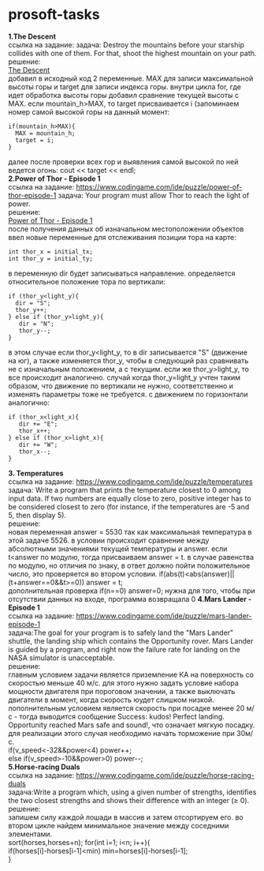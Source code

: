 # prosoft-tasks
**1.The Descent**  
ссылка на задание:
задача: Destroy the mountains before your starship collides with one of them. For that, shoot the highest mountain on your path.  
решение:  
[The Descent](solutions/The_Descent.cpp)  
добавил в исходный код 2 переменные. MAX для записи максимальной высоты горы и target для записи индекса горы. внутри цикла for, где идет обработка высоты горы добавил сравнение текущей высоты с MAX. если mountain_h>MAX, то target присваивается i (запоминаем номер самой высокой горы на данный момент:  

    if(mountain_h>MAX){  
      MAX = mountain_h;  
      target = i;  
    }  
далее после проверки всех гор и выявления самой высокой по ней ведется огонь: cout << target << endl;  
**2.Power of Thor - Episode 1**  
ссылка на задание: https://www.codingame.com/ide/puzzle/power-of-thor-episode-1
задача: Your program must allow Thor to reach the light of power.  
решение:  
[Power of Thor - Episode 1](solutions/Power_of_Thor_Episode_1.cpp)  
после получения данных об изначальном местоположении объектов ввел новые переменные для отслеживания позиции тора на карте:   

    int thor_x = initial_tx;  
    int thor_y = initial_ty;  
в переменную dir будет записываться направление. определяется относительное положение тора по вертикали:  

    if (thor_y<light_y){  
      dir = "S";  
      thor_y++;  
    } else if (thor_y>light_y){  
       dir = "N";  
       thor_y--;  
    }  
в этом случае если thor_y<light_y, то в dir записывается "S" (движение на юг), а также изменяется thor_y, чтобы в следующий раз сравнивать не с изначальным положением, а с текущим. если же thor_y>light_y, то все происходит аналогично. случай когда thor_y=light_y учтен таким образом, что движение по вертикали не нужно, соответственно и изменять параметры тоже не требуется. с движением по горизонтали аналогично:  

    if (thor_x<light_x){  
       dir += "E";  
       thor_x++;          
    } else if (thor_x>light_x){  
       dir += "W";  
       thor_x--;  
    }  
**3. Temperatures**  
ссылка на задание: https://www.codingame.com/ide/puzzle/temperatures  
задача: Write a program that prints the temperature closest to 0 among input data. If two numbers are equally close to zero, positive integer has to be considered closest to zero (for instance, if the temperatures are -5 and 5, then display 5).  
решение:  
новая переменная answer = 5530 так как максимальная температура в этой задаче 5526. в условии происходит сравнение между абсолютными значениями текущей температуры и answer. если t<answer по модулю, тогда присваиваем answer = t. в случае равенства по модулю, но отличия по знаку, в ответ должно пойти положительное число, это проверяется во втором условии.
  if(abs(t)<abs(answer)||(t+answer==0&&t>=0)) answer = t;  
дополнительная проверка if(n==0) answer=0; нужна для того, чтобы при отсутствии данных на входе, программа возвращала 0
**4.Mars Lander - Episode 1**  
ссылка на задание: https://www.codingame.com/ide/puzzle/mars-lander-episode-1  
задача:The goal for your program is to safely land the "Mars Lander" shuttle, the landing ship which contains the Opportunity rover. Mars Lander is guided by a program, and right now the failure rate for landing on the NASA simulator is unacceptable.  
решение:  
главным условием задачи является приземление КА на поверхность со скоростью меньше 40 м/с. для этого нужно задать условие набора мощности двигателя при пороговом значении, а также выключать двигатели в момент, когда скорость юудет слишком низкой. лополнительным условием является скорость при посадке менее 20 м/с - тогда выводится сообщение Success: kudos! Perfect landing. Opportunity reached Mars safe and sound!, что означает мягкую посадку. для реализации этого случая необходимо начать торможение при 30м/с.   
        if(v_speed<-32&&power<4) power++;  
        else if(v_speed>-10&&power>0) power--;  
**5.Horse-racing Duals**  
ссылка на задание: https://www.codingame.com/ide/puzzle/horse-racing-duals  
задача:Write a program which, using a given number of strengths, identifies the two closest strengths and shows their difference with an integer (≥ 0).  
решение:  
запишем силу каждой лошади в массив и затем отсортируем его. во втором цикле найдем минимальное значение между соседними элементами.  
    sort(horses,horses+n);
    for(int i=1; i<n; i++){  
        if(horses[i]-horses[i-1]<min) min=horses[i]-horses[i-1];  
    }  





  

